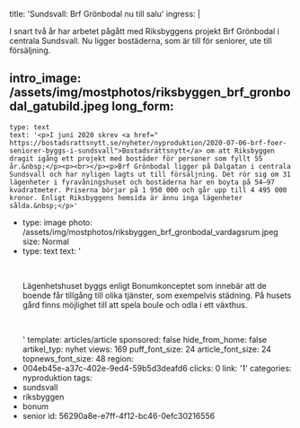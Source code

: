 title: 'Sundsvall: Brf Grönbodal nu till salu'
ingress: |
  <p>I snart två år har arbetet pågått med Riksbyggens projekt Brf Grönbodal i centrala Sundsvall. Nu ligger bostäderna, som är till för seniorer, ute till försäljning.
  </p>
  
intro_image: /assets/img/mostphotos/riksbyggen_brf_gronbodal_gatubild.jpeg
long_form:
  -
    type: text
    text: '<p>I juni 2020 skrev <a href="​​https://bostadsrattsnytt.se/nyheter/nyproduktion/2020-07-06-brf-foer-seniorer-byggs-i-sundsvall">Bostadsrättsnytt</a> om att Riksbyggen dragit igång ett projekt med bostäder för personer som fyllt 55 år.&nbsp;</p><p><br></p><p>Brf Grönbodal ligger på Dalgatan i centrala Sundsvall och har nyligen lagts ut till försäljning. Det rör sig om 31 lägenheter i fyravåningshuset och bostäderna har en boyta på 54–97 kvadratmeter. Priserna börjar på 1 950 000 och går upp till 4 495 000 kronor. Enligt Riksbyggens hemsida är ännu inga lägenheter sålda.&nbsp;</p>'
  -
    type: image
    photo: /assets/img/mostphotos/riksbyggen_brf_gronbodal_vardagsrum.jpeg
    size: Normal
  -
    type: text
    text: '<p><br></p><p>Lägenhetshuset byggs enligt Bonumkonceptet som innebär att de boende får tillgång till olika tjänster, som exempelvis städning. På husets gård finns möjlighet till att spela boule och odla i ett växthus.</p><p><br></p>'
template: articles/article
sponsored: false
hide_from_home: false
artikel_typ: nyhet
views: 169
puff_font_size: 24
article_font_size: 24
topnews_font_size: 48
region:
  - 004eb45e-a37c-402e-9ed4-59b5d3deafd6
clicks: 0
link: '1'
categories: nyproduktion
tags:
  - sundsvall
  - riksbyggen
  - bonum
  - senior
id: 56290a8e-e7ff-4f12-bc46-0efc30216556
